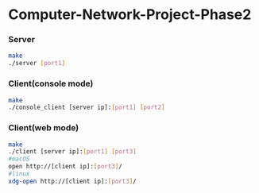 # Computer-Network-Project-Phase2

### Server

```bash
make
./server [port1]
```

### Client(console mode)

```bash
make
./console_client [server ip]:[port1] [port2]
```

### Client(web mode)

```bash
make
./client [server ip]:[port1] [port3]
#macOS
open http://[client ip]:[port3]/
#linux
xdg-open http://[client ip]:[port3]/
```
